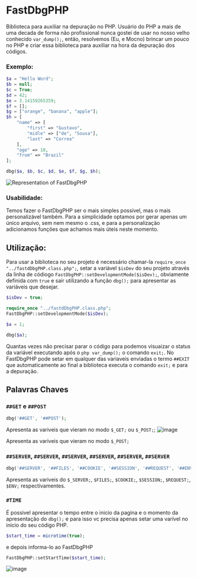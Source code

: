 # FastDbgPHP
Biblioteca para auxiliar na depuração no PHP.
Usuário do PHP a mais de uma decada de forma não profissional nunca gostei de usar no nosso velho conhecido `var_dump();`, então, resolvemos (Eu, e Mocno) brincar um pouco no PHP e criar essa biblioteca para auxiliar na hora da depuração dos códigos.

### Exemplo:
```php
$a = "Hello Word";
$b = null;
$c = True;
$d = 42;
$e = 3.14159265359;
$f = [];
$g = ["orange", "banana", "apple"];
$h = [
    "name" => [
        "first" => "Gustavo",
        "midle" => ["de", "Sousa"],
        "last" => "Correa"
    ],
    "age" => 18,
    "from" => "Brazil"
];

dbg($a, $b, $c, $d, $e, $f, $g, $h);
```

![Representation of FastDbgPHP](https://github.com/LePampim/FastDbgPHP/assets/71104962/cc5f35a9-599b-4e41-9bd2-f4308d026aaf)


### Usabilidade:

Temos fazer o FastDbgPHP ser o mais simples possível, mas o mais personalizável também. Para a simplicidade optamos por gerar apenas um único arquivo, sem nem mesmo o .css, e para a personalização adicionamos funções que achamos mais úteis neste momento.

## Utilização:

Para usar a biblioteca no seu projeto é necessário chamar-la `require_once "../fastdDbgPHP.class.php";`, setar a variável `$isDev` do seu projeto através da linha de códiogo `FastDbgPHP::setDevelopmentMode($isDev);`, obviamente definida com `true` e sair utilizando a função `dbg();` para apresentar as variáveis que desejar.

```php
$isDev = true;

require_once "../fastdDbgPHP.class.php";
FastDbgPHP::setDevelopmentMode($isDev);

$a = 1;

dbg($a);
```

Quantas vezes não precisar parar o código para podemos visuaizar o status da variável executando após o `php var_dump();` o comando `exit;`. No FastDbgPHP pode setar em qualquer das variaveis enviadas o termo `##EXIT` que automaticamente ao final a biblioteca executa o comando `exit;` e para a depuração.

## Palavras Chaves

### `##GET` e `##POST`

```php
dbg('##GET', '##POST');
```

Apresenta as variveis que vieram no modo `$_GET;` ou `$_POST;`; 
![image](https://github.com/LePampim/FastDbgPHP/assets/71104962/9146e620-ade6-40cc-b8be-3c0859ffe0e9)

Apresenta as variveis que vieram no modo `$_POST;`

### `##SERVER`,  `##SERVER`, `##SERVER`, `##SERVER`, `##SERVER`, `##SERVER`

```php
dbg('##SERVER', '##FILES', '##COOKIE', '##SESSION', '##REQUEST', '##ENV');
```

Apresenta as variveis do `$_SERVER;`, `$FILES;`, `$COOKIE;`, `$SESSION;`, `$REQUEST;`, `$ENV;` respectivamentes.

### `#TIME`

É possivel apresentar o tempo entre o inicio da pagina e o momento da apresentação do `dbg();` e para isso vc precisa apenas setar uma varível no inicio do seu código PHP.
```php
$start_time = microtime(true);
```
e depois informa-lo ao FastDbgPHP
```php
FastDbgPHP::setStartTime($start_time);
```

![image](https://github.com/LePampim/FastDbgPHP/assets/71104962/dc4afc57-0761-4084-a964-405b343d7732)



